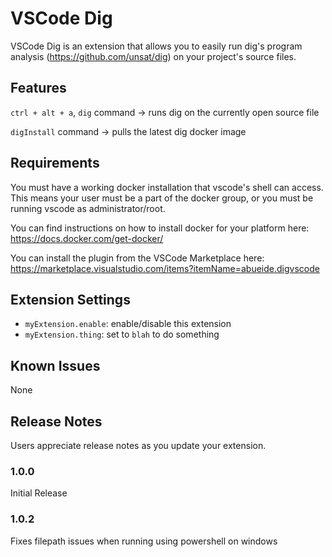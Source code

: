 # VSCode Dig

VSCode Dig is an extension that allows you to easily run dig's program analysis (https://github.com/unsat/dig) on your project's source files.

## Features

`ctrl + alt + a`, `dig` command -> runs dig on the currently open source file

`digInstall` command -> pulls the latest dig docker image

## Requirements

You must have a working docker installation that vscode's shell can access. This means your user must be a part of the docker group, or you must be running vscode as administrator/root.

You can find instructions on how to install docker for your platform here: https://docs.docker.com/get-docker/

You can install the plugin from the VSCode Marketplace here: https://marketplace.visualstudio.com/items?itemName=abueide.digvscode

## Extension Settings

* `myExtension.enable`: enable/disable this extension
* `myExtension.thing`: set to `blah` to do something

## Known Issues

None

## Release Notes

Users appreciate release notes as you update your extension.

### 1.0.0

Initial Release

### 1.0.2

Fixes filepath issues when running using powershell on windows
